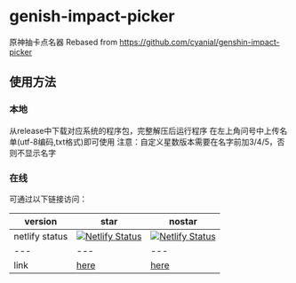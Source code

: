 # genish-impact-picker
原神抽卡点名器
Rebased from https://github.com/cyanial/genshin-impact-picker

## 使用方法
### 本地
从release中下载对应系统的程序包，完整解压后运行程序
在左上角问号中上传名单(utf-8编码,txt格式)即可使用
注意：自定义星数版本需要在名字前加3/4/5，否则不显示名字

### 在线
可通过以下链接访问：


|version|star|nostar|
|---|---|---|
|netlify status|[![Netlify Status](https://api.netlify.com/api/v1/badges/ffee3df0-a1d0-488a-b820-9bae737e4cf8/deploy-status)](https://app.netlify.com/sites/genshin-picker/deploys)|[![Netlify Status](https://api.netlify.com/api/v1/badges/6cd0fbc5-b04c-4798-840f-3ca6aa5e4855/deploy-status)](https://app.netlify.com/sites/genshin-picker-nostar/deploys)|
|---|---|---|
|link|[here](genshin-picker.netlify.app)|[here](genshin-picker-nostar.netlify.app)|
